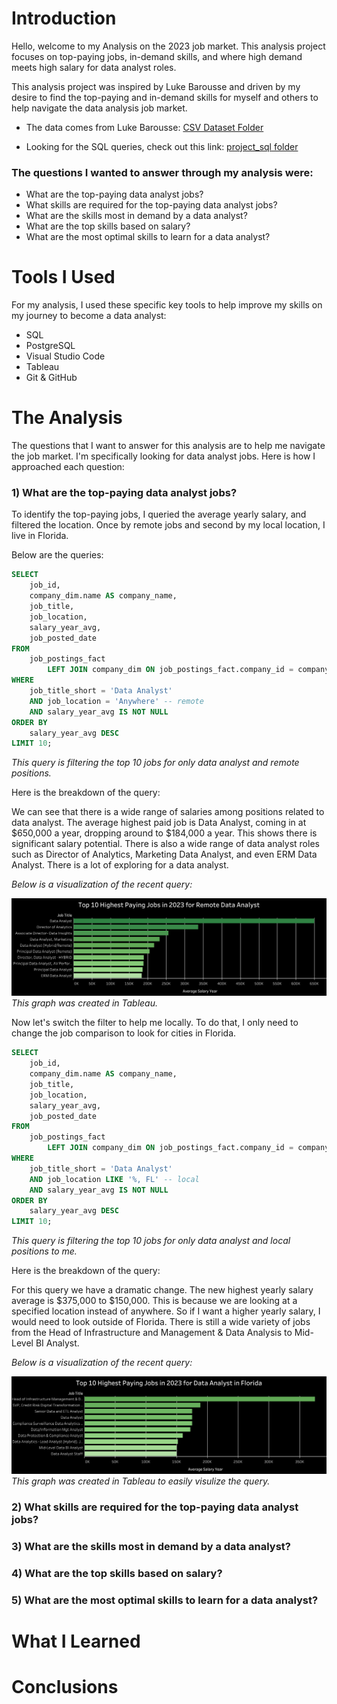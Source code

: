 # Introduction

Hello, welcome to my Analysis on the 2023 job market. This analysis project focuses on top-paying jobs, in-demand skills, and where high demand meets high salary for data analyst roles.

This analysis project was inspired by Luke Barousse and driven by my desire to find the top-paying and in-demand skills for myself and others to help navigate the data analysis job market.

- The data comes from Luke Barousse: [CSV Dataset Folder](https://drive.google.com/drive/folders/1egWenKd_r3LRpdCf4SsqTeFZ1ZdY3DNx)

- Looking for the SQL queries, check out this link: [project_sql folder](/project_sql/)

### The questions I wanted to answer through my analysis were:
- What are the top-paying data analyst jobs?
- What skills are required for the top-paying data analyst jobs?
- What are the skills most in demand by a data analyst?
- What are the top skills based on salary?
- What are the most optimal skills to learn for a data analyst?


# Tools I Used
For my analysis, I used these specific key tools to help improve my skills on my journey to become a data analyst:
- SQL
- PostgreSQL
- Visual Studio Code
- Tableau
- Git & GitHub

# The Analysis
The questions that I want to answer for this analysis are to help me navigate the job market. I'm specifically looking for data analyst jobs. Here is how I approached each question:

### 1) What are the top-paying data analyst jobs?
To identify the top-paying jobs, I queried the average yearly salary, and filtered the location. Once by remote jobs and second by my local location, I live in Florida.

Below are the queries:
``` sql
SELECT
    job_id,
    company_dim.name AS company_name,
    job_title,
    job_location,
    salary_year_avg,
    job_posted_date
FROM
    job_postings_fact
        LEFT JOIN company_dim ON job_postings_fact.company_id = company_dim.company_id
WHERE
    job_title_short = 'Data Analyst' 
    AND job_location = 'Anywhere' -- remote
    AND salary_year_avg IS NOT NULL
ORDER BY
    salary_year_avg DESC
LIMIT 10;
```
*This query is filtering the top 10 jobs for only data analyst and remote positions.*

Here is the breakdown of the query:

We can see that there is a wide range of salaries among positions related to data analyst. The average highest paid job is Data Analyst, coming in at $650,000 a year, dropping around to $184,000 a year. This shows there is significant salary potential. There is also a wide range of data analyst roles such as Director of Analytics, Marketing Data Analyst, and even ERM Data Analyst. There is a lot of exploring for a data analyst.   

*Below is a visualization of the recent query:*

![Top_Paying_Remote](assets/Top_Paying_Jobs_Anywhere.png)
*This graph was created in Tableau.*

Now let's switch the filter to help me locally. To do that, I only need to change the job comparison to look for cities in Florida.

``` sql
SELECT
    job_id,
    company_dim.name AS company_name,
    job_title,
    job_location,
    salary_year_avg,
    job_posted_date
FROM
    job_postings_fact
        LEFT JOIN company_dim ON job_postings_fact.company_id = company_dim.company_id
WHERE
    job_title_short = 'Data Analyst' 
    AND job_location LIKE '%, FL' -- local
    AND salary_year_avg IS NOT NULL
ORDER BY
    salary_year_avg DESC
LIMIT 10;
```
*This query is filtering the top 10 jobs for only data analyst and local positions to me.*

Here is the breakdown of the query:

For this query we have a dramatic change. The new highest yearly salary average is $375,000 to $150,000. This is because we are looking at a specified location instead of anywhere. So if I want a higher yearly salary, I would need to look outside of Florida. There is still a wide variety of jobs from the Head of Infrastructure and Management & Data Analysis to Mid-Level BI Analyst.

*Below is a visualization of the recent query:*

![Top_Paying_Remote](assets/Top_Paying_Jobs_Florida.png)
*This graph was created in Tableau to easily visulize the query.*
### 2) What skills are required for the top-paying data analyst jobs?

### 3) What are the skills most in demand by a data analyst?
### 4) What are the top skills based on salary?
### 5) What are the most optimal skills to learn for a data analyst?

# What I Learned
# Conclusions
